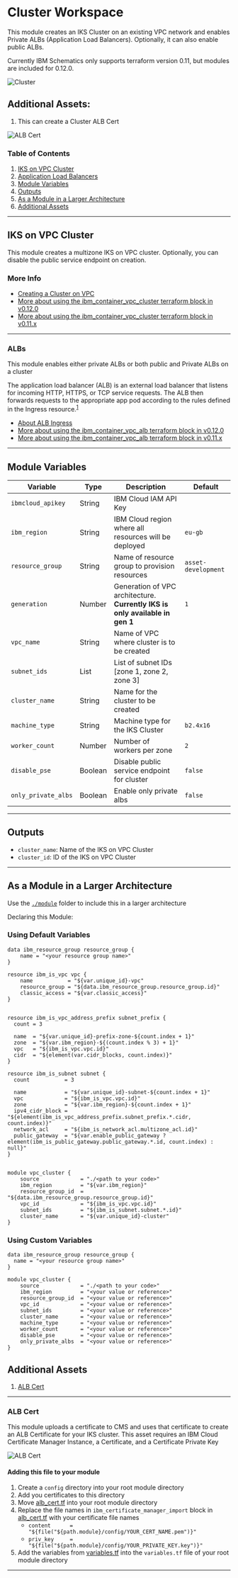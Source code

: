 # Cluster Workspace

This module creates an IKS Cluster on an existing VPC network and enables Private ALBs (Application Load Balancers). Optionally, it can also enable public ALBs.

Currently IBM Schematics only supports terraform version 0.11, but modules are included for 0.12.0.

![Cluster](./.docs/cluster_workspace_module.png)

## Additional Assets:

1. This can create a Cluster ALB Cert

![ALB Cert](./.docs/cluster_alb_cert.png)

### Table of Contents

1. [IKS on VPC Cluster](##iks%20%on%20%vpc%20cluster)
2. [Application Load Balancers](##Albs)
3. [Module Variables](##module%20variables)
4. [Outputs](##Outputs)
7. [As a Module in a Larger Architecture](##As-a-Module-in-a-Larger-Architecture)
5. [Additional Assets](##additional-assets)

------

## IKS on VPC Cluster

This module creates a multizone IKS on VPC cluster. Optionally, you can disable the public service endpoint on creation.

### More Info

- [Creating a Cluster on VPC](https://cloud.ibm.com/docs/containers?topic=containers-getting-started#vpc-classic-gs)
- [More about using the ibm_container_vpc_cluster terraform block in v0.12.0](https://ibm-cloud.github.io/tf-ibm-docs/v1.1.0/r/container_vpc_cluster.html)
- [More about using the ibm_container_vpc_cluster terraform block in v0.11.x](https://ibm-cloud.github.io/tf-ibm-docs/v0.23.0/r/container_vpc_cluster.html)

-----

### ALBs

This module enables either private ALBs or both public and Private ALBs on a cluster

The application load balancer (ALB) is an external load balancer that listens for incoming HTTP, HTTPS, or TCP service requests. The ALB then forwards requests to the appropriate app pod according to the rules defined in the Ingress resource.<sup>[1](https://cloud.ibm.com/docs/containers?topic=containers-ingress-about#alb-about)</sub>

- [About ALB Ingress](https://cloud.ibm.com/docs/containers?topic=containers-ingress-about#alb-about)
- [More about using the ibm_container_vpc_alb terraform block in v0.12.0](https://ibm-cloud.github.io/tf-ibm-docs/v1.1.0/r/container_vpc_alb.html)
- [More about using the ibm_container_vpc_alb terraform block in v0.11.x](https://ibm-cloud.github.io/tf-ibm-docs/v0.23.0/r/container_vpc_alb.html)

-----


## Module Variables


Variable            | Type    | Description                                                                   | Default
--------------------|---------|-------------------------------------------------------------------------------|--------
`ibmcloud_apikey`   | String  | IBM Cloud IAM API Key                                                         | 
`ibm_region`        | String  | IBM Cloud region where all resources will be deployed                         | `eu-gb`
`resource_group`    | String  | Name of resource group to provision resources                                 | `asset-development`
`generation`        | Number  | Generation of VPC architecture. **Currently IKS is only available in gen 1**  | `1`
`vpc_name`          | String  | Name of VPC where cluster is to be created                                    |
`subnet_ids`        | List    | List of subnet IDs [zone 1, zone 2, zone 3]                                   |
`cluster_name`      | String  | Name for the cluster to be created                                            |
`machine_type`      | String  | Machine type for the IKS Cluster                                              | `b2.4x16`
`worker_count`      | Number  | Number of workers per zone                                                    | `2`
`disable_pse`       | Boolean | Disable public service endpoint for cluster                                   | `false`
`only_private_albs` | Boolean | Enable only private albs                                                      | `false`



-----

## Outputs

- `cluster_name`: Name of the IKS on VPC Cluster
- `cluster_id`: ID of the IKS on VPC Cluster


-----

## As a Module in a Larger Architecture

Use the [`./module`](.module) folder to include this in a larger architecture

Declaring this Module:

### Using Default Variables

```
data ibm_resource_group resource_group {
    name = "<your resource group name>"
}

resource ibm_is_vpc vpc {
    name           = "${var.unique_id}-vpc"
    resource_group = "${data.ibm_resource_group.resource_group.id}"
    classic_access = "${var.classic_access}"
}


resource ibm_is_vpc_address_prefix subnet_prefix {
  count = 3

  name  = "${var.unique_id}-prefix-zone-${count.index + 1}"
  zone  = "${var.ibm_region}-${(count.index % 3) + 1}"
  vpc   = "${ibm_is_vpc.vpc.id}"
  cidr  = "${element(var.cidr_blocks, count.index)}"
}

resource ibm_is_subnet subnet {
  count           = 3

  name            = "${var.unique_id}-subnet-${count.index + 1}"
  vpc             = "${ibm_is_vpc.vpc.id}"
  zone            = "${var.ibm_region}-${count.index + 1}"
  ipv4_cidr_block = "${element(ibm_is_vpc_address_prefix.subnet_prefix.*.cidr, count.index)}"
  network_acl     = "${ibm_is_network_acl.multizone_acl.id}"
  public_gateway  = "${var.enable_public_gateway ? element(ibm_is_public_gateway.public_gateway.*.id, count.index) : null}"
}


module vpc_cluster {
    source             = "./<path to your code>"
    ibm_region         = "${var.ibm_region}"
    resource_group_id  = "${data.ibm_resource_group.resource_group.id}"
    vpc_id             = "${ibm_is_vpc.vpc.id}"
    subnet_ids         = "${ibm_is_subnet.subnet.*.id}"
    cluster_name       = "${var.unique_id}-cluster"
}
```

### Using Custom Variables

```
data ibm_resource_group resource_group {
  name = "<your resource group name>"
}

module vpc_cluster {
    source             = "./<path to your code>"
    ibm_region         = "<your value or reference>"
    resource_group_id  = "<your value or reference>"
    vpc_id             = "<your value or reference>"
    subnet_ids         = "<your value or reference>"
    cluster_name       = "<your value or reference>"
    machine_type       = "<your value or reference>"
    worker_count       = "<your value or reference>"
    disable_pse        = "<your value or reference>"
    only_private_albs  = "<your value or reference>"
}

```

## Additional Assets

1. [ALB Cert](###alb-cert)

----

### ALB Cert

This module uploads a certificate to CMS and uses that certificate to create an ALB Certificate for your IKS cluster. 
This asset requires an IBM Cloud Certificate Manager Instance, a Certificate, and a Certificate Private Key

![ALB Cert](../.docs/cluster_alb_cert.png)

#### Adding this file to your module

1. Create a `config` directory into your root module directory
2. Add you certificates to this directory
3. Move [alb_cert.tf](./alb_cert/alb_cert.tf) into your root module directory
4. Replace the file names in `ibm_certificate_manager_import` block in [alb_cert.tf](./alb_cert/alb_cert.tf) with your certificate file names
    - `content      = "${file("${path.module}/config/YOUR_CERT_NAME.pem")}"`
    - `priv_key     = "${file("${path.module}/config/YOUR_PRIVATE_KEY.key")}"`
4. Add the variables from [variables.tf](./alb_cert/variables.tf) into the `variables.tf` file of your root module directory
---